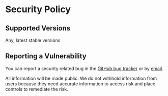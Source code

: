 # Security Policy

## Supported Versions

Any, latest stable versions

## Reporting a Vulnerability

You can report a security related bug in the [GitHub bug tracker](https://github.com/kas-elvirov/gloc/issues) or by [email](kas.elvirov@gmail.com).

All information will be made public. We do not withhold information from users because they need accurate information to access risk and place controls to remediate the risk.
